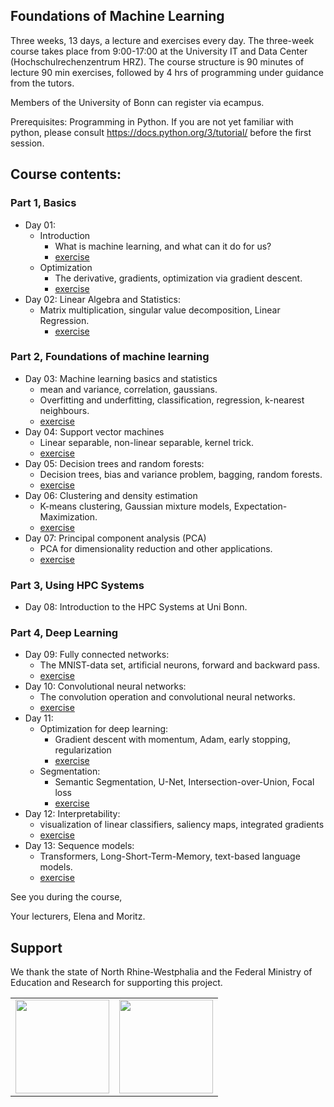 ## Foundations of Machine Learning
Three weeks, 13 days, a lecture and exercises every day. The three-week course takes place from 9:00-17:00 at the University IT and Data Center (Hochschulrechenzentrum HRZ). The course structure is 90 minutes of lecture 90 min exercises, followed by 4 hrs of programming under guidance from the tutors.

Members of the University of Bonn can register via ecampus.

Prerequisites:
Programming in Python. If you are not yet familiar with python, please consult https://docs.python.org/3/tutorial/ before the first session.

## Course contents:

### Part 1, Basics
- Day 01:
    - Introduction
        - What is machine learning, and what can it do for us?
        - [exercise](https://github.com/Machine-Learning-Foundations/exercise_01_intro) <br>
    - Optimization
        - The derivative, gradients, optimization via gradient descent.
        - [exercise](https://github.com/Machine-Learning-Foundations/day_02_exercise_optimization)
- Day 02:   Linear Algebra and Statistics:
   - Matrix multiplication, singular value decomposition, Linear Regression.
       - [exercise](https://github.com/Machine-Learning-Foundations/day_03_exercise_algebra)

### Part 2, Foundations of machine learning
- Day 03: Machine learning basics and statistics
   - mean and variance, correlation, gaussians.
  - Overfitting and underfitting, classification, regression, k-nearest neighbours.
  - [exercise](https://github.com/Machine-Learning-Foundations/day_05_exercise_ML_basics)
- Day 04: Support vector machines
  - Linear separable, non-linear separable, kernel trick.
  - [exercise](https://github.com/Machine-Learning-Foundations/day_06_exercise_svm_svr)
- Day 05: Decision trees and random forests:
  - Decision trees, bias and variance problem, bagging, random forests.
  - [exercise](https://github.com/Machine-Learning-Foundations/day_07_exercise_decision_trees)
- Day 06:  Clustering and density estimation
  - K-means clustering, Gaussian mixture models, Expectation-Maximization.
  - [exercise](https://github.com/Machine-Learning-Foundations/day_08_exercise_cluster_analysis)
- Day 07: Principal component analysis (PCA)
  - PCA for dimensionality reduction and other applications.
  - [exercise](https://github.com/Machine-Learning-Foundations/day_09_exercise_dim_reduction)

### Part 3, Using HPC Systems
- Day 08: Introduction to the HPC Systems at Uni Bonn.

### Part 4, Deep Learning
- Day 09: Fully connected networks:
    -  The MNIST-data set, artificial neurons, forward and backward pass.
    -  [exercise](https://github.com/Machine-Learning-Foundations/day_11_exercise_neural_networks)
- Day 10: Convolutional neural networks:
    -  The convolution operation and convolutional neural networks.
    -  [exercise](https://github.com/Machine-Learning-Foundations/day_12_exercise_cnn)
- Day 11:
    -  Optimization for deep learning:
        - Gradient descent with momentum, Adam, early stopping, regularization
        - [exercise](https://github.com/Machine-Learning-Foundations/day_13_exercise_brain_decode)
    - Segmentation:
        -  Semantic Segmentation, U-Net, Intersection-over-Union, Focal loss
        -  [exercise](https://github.com/Machine-Learning-Foundations/exercise_13_segmentation)
- Day 12: Interpretability:
    - visualization of linear classifiers, saliency maps, integrated gradients
    - [exercise](https://github.com/Machine-Learning-Foundations/day_14_exercise_interpretability)
 - Day 13: Sequence models:
    - Transformers, Long-Short-Term-Memory, text-based language models.
    - [exercise](https://github.com/Machine-Learning-Foundations/exercise_15_language_models)

See you during the course,

Your lecturers, Elena and Moritz.



## Support

We thank the state of North Rhine-Westphalia and the Federal Ministry of Education and Research for supporting this project.

<table>
<tr>
    <td><img src="https://github.com/Machine-Learning-Foundations/.github/blob/main/profile/img/nrw-logo.png" height="150"></td>
    <td><img src="https://github.com/Machine-Learning-Foundations/.github/blob/main/profile/img/BMBF_gefoerdert_2017_en.jpg" height="150"></td>
</tr>
</table>
